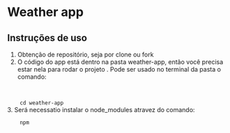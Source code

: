 # Weather app

## Instruções de uso
1. Obtenção de repositório, seja por clone ou fork
2. O código do app está dentro na pasta weather-app, então você precisa estar nela para rodar o projeto . Pode ser usado no terminal da pasta o comando:
</br>
<code>
    cd weather-app 
</code>
3. Será necessatio instalar o node_modules atravez do comando:
</br>
<code>
    npm
</code>